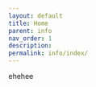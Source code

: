 ```yaml
---
layout: default
title: Home
parent: info
nav_order: 1
description: 
permalink: info/index/
---
```

ehehee